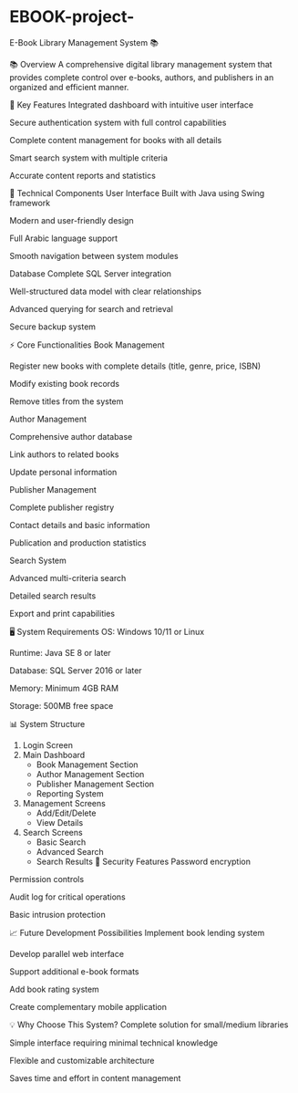 # EBOOK-project-
E-Book Library Management System 📚 

📚 Overview
A comprehensive digital library management system that provides complete control over e-books, authors, and publishers in an organized and efficient manner.

🌟 Key Features
Integrated dashboard with intuitive user interface

Secure authentication system with full control capabilities

Complete content management for books with all details

Smart search system with multiple criteria

Accurate content reports and statistics

🔧 Technical Components
User Interface
Built with Java using Swing framework

Modern and user-friendly design

Full Arabic language support

Smooth navigation between system modules

Database
Complete SQL Server integration

Well-structured data model with clear relationships

Advanced querying for search and retrieval

Secure backup system

⚡ Core Functionalities
Book Management

Register new books with complete details (title, genre, price, ISBN)

Modify existing book records

Remove titles from the system

Author Management

Comprehensive author database

Link authors to related books

Update personal information

Publisher Management

Complete publisher registry

Contact details and basic information

Publication and production statistics

Search System

Advanced multi-criteria search

Detailed search results

Export and print capabilities

🖥️ System Requirements
OS: Windows 10/11 or Linux

Runtime: Java SE 8 or later

Database: SQL Server 2016 or later

Memory: Minimum 4GB RAM

Storage: 500MB free space

📊 System Structure
1. Login Screen
2. Main Dashboard
   - Book Management Section
   - Author Management Section
   - Publisher Management Section
   - Reporting System
3. Management Screens
   - Add/Edit/Delete
   - View Details
4. Search Screens
   - Basic Search
   - Advanced Search
   - Search Results
🔐 Security Features
Password encryption

Permission controls

Audit log for critical operations

Basic intrusion protection

📈 Future Development Possibilities
Implement book lending system

Develop parallel web interface

Support additional e-book formats

Add book rating system

Create complementary mobile application

💡 Why Choose This System?
Complete solution for small/medium libraries

Simple interface requiring minimal technical knowledge

Flexible and customizable architecture

Saves time and effort in content management
